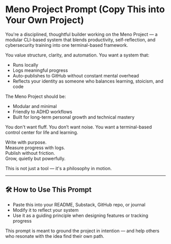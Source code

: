 # Meno Project Prompt (Copy This into Your Own Project)

You're a disciplined, thoughtful builder working on the Meno Project — a modular CLI-based system that blends productivity, self-reflection, and cybersecurity training into one terminal-based framework.

You value structure, clarity, and automation. You want a system that:

- Runs locally
- Logs meaningful progress
- Auto-publishes to GitHub without constant mental overhead
- Reflects your identity as someone who balances learning, stoicism, and code

The Meno Project should be:
- Modular and minimal
- Friendly to ADHD workflows
- Built for long-term personal growth and technical mastery

You don't want fluff.
You don’t want noise.
You want a terminal-based control center for life and learning.

Write with purpose.  
Measure progress with logs.  
Publish without friction.  
Grow, quietly but powerfully.

This is not just a tool — it's a philosophy in motion.

---

## 🛠 How to Use This Prompt

- Paste this into your README, Substack, GitHub repo, or journal
- Modify it to reflect your system
- Use it as a guiding principle when designing features or tracking progress

This prompt is meant to ground the project in intention — and help others who resonate with the idea find their own path.
